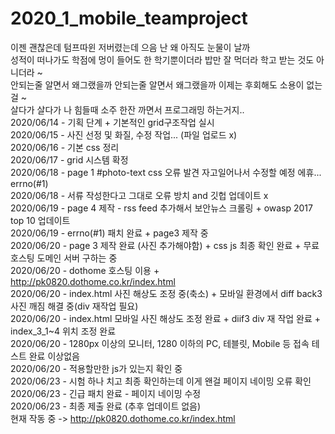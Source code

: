 # 2020_1_mobile_teamproject
이젠 괜찮은데 텀프따윈 저버렸는데 으음 난 왜 아직도 눈물이 날까 <br>
성적이 떠나가도 학점에 멍이 들어도 한 학기뿐이더라 밥만 잘 먹더라 학고 받는 것도 아니더라 ~ <br>
안되는줄 알면서 왜그랬을까 안되는줄 알면서 왜그랬을까 이제는 후회해도 소용이 없는걸 ~ <br>
살다가 살다가 나 힘들때 소주 한잔 까면서 프로그래밍 하는거지..<br>
 2020/06/14 - 기획 단계 + 기본적인 grid구조작업 실시<br>
 2020/06/15 - 사진 선정 및 화질, 수정 작업... (파일 업로드 x)<br>
 2020/06/16 - 기본 css 정리<br>
 2020/06/17 - grid 시스템 확정<br>
 2020/06/18 - page 1 #photo-text css 오류 발견 자고일어나서 수정할 예정 에휴... errno(#1)<br>
 2020/06/18 - 서류 작성한다고 그대로 오류 방치 and 깃헙 업데이트 x <br>
 2020/06/19 - page 4 제작 - rss feed 추가해서 보안뉴스 크롤링 + owasp 2017 top 10 업데이트 <br>
 2020/06/19 - errno(#1) 패치 완료 + page3 제작 중 <br>
 2020/06/20 - page 3 제작 완료 (사진 추가해야함) + css js 최종 확인 완료 + 무료 호스팅 도메인 서버 구하는 중 <br>
 2020/06/20 - dothome 호스팅 이용 + http://pk0820.dothome.co.kr/index.html <br>
 2020/06/20 - index.html 사진 해상도 조정 중(축소) + 모바일 환경에서 diff back3 사진 깨짐 해결 중(div 재작업 필요) <br>
 2020/06/20 - index.html 모바일 사진 해상도 조정 완료 + diif3 div 재 작업 완료 + index_3_1~4 위치 조정 완료 <br>
 2020/06/20 - 1280px 이상의 모니터, 1280 이하의 PC, 테블릿, Mobile 등 접속 테스트 완료 이상없음 <br>
 2020/06/20 - 적용할만한 js가 있는지 확인 중<br>
 2020/06/23 - 시험 하나 치고 최종 확인하는데 이게 왠걸 페이지 네이밍 오류 확인 <br>
 2020/06/23 - 긴급 패치 완료 - 페이지 네이밍 수정 <br> 
 2020/06/23 - 최종 제출 완료 (추후 업데이트 없음) <br> 
 현재 작동 중 -> http://pk0820.dothome.co.kr/index.html
